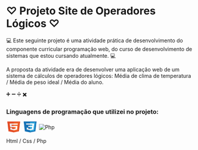 # ♡ Projeto Site de Operadores Lógicos ♡

💻 Este seguinte projeto é uma atividade prática de desenvolvimento do componente curricular programação web, do curso de desenvolvimento de sistemas que estou cursando atualmente. 💻

A proposta da atividade era de desenvolver uma aplicação web de um sistema de cálculos de operadores lógicos: Média de clima de temperatura / Média de peso ideal / Média do aluno. 

➕ ➖ ➗ ✖️

### Linguagens de programação que utilizei no projeto:
<img align="center" alt="HTML" height="30" width="40" src="https://raw.githubusercontent.com/devicons/devicon/master/icons/html5/html5-original.svg"> <img align="center" alt="CSS" height="30" width="40" src="https://raw.githubusercontent.com/devicons/devicon/master/icons/css3/css3-original.svg">  <img align="center" alt="Php" height="30" width="40" src="https://cdn.jsdelivr.net/gh/devicons/devicon/icons/php/php-original.svg">

Html / Css /  Php
